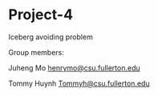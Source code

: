 # Project-4
Iceberg avoiding problem

Group members:

Juheng Mo henrymo@csu.fullerton.edu

Tommy Huynh Tommyh@csu.fullerton.edu
